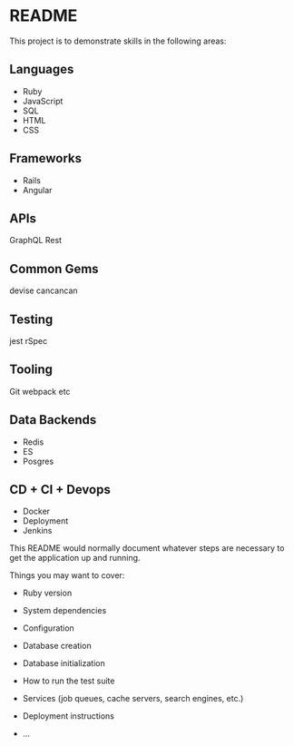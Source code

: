 # README
This project is to demonstrate skills in the following areas: 

Languages 
-----------------------
- Ruby 
- JavaScript
- SQL 
- HTML
- CSS 

Frameworks 
----------
- Rails 
- Angular

APIs
--------------
GraphQL 
Rest 

Common Gems
--------------
devise 
cancancan

Testing 
-----------------------
jest 
rSpec 

Tooling 
-----------------------
Git 
webpack 
etc 

Data Backends 
-----------------------
- Redis 
- ES 
- Posgres 

 CD + CI + Devops
 -----------------------
- Docker
- Deployment 
- Jenkins 






This  README would normally document whatever steps are necessary to get the
application up and running.

Things you may want to cover:

* Ruby version

* System dependencies

* Configuration

* Database creation

* Database initialization

* How to run the test suite

* Services (job queues, cache servers, search engines, etc.)

* Deployment instructions

* ...
